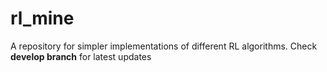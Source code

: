 # rl_mine
A repository for simpler implementations of different RL algorithms. Check **develop branch** for latest updates 
